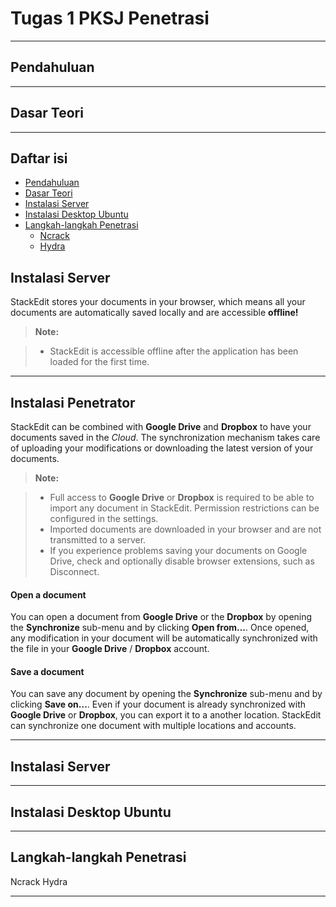 Tugas 1 PKSJ
Penetrasi
===================
----------

Pendahuluan
----------

-------------

Dasar Teori
----------


-------------

## Daftar isi
- [Pendahuluan](#pendahuluan)
- [Dasar Teori](#dasar-teori)
- [Instalasi Server](#instalasi-server)
- [Instalasi Desktop Ubuntu](#instalasi-desktop-ubuntu)
- [Langkah-langkah Penetrasi](#angkah-langkah-penetrasi)
  - [Ncrack](#crack)
  - [Hydra](#ydra)

Instalasi Server
-------------

StackEdit stores your documents in your browser, which means all your documents are automatically saved locally and are accessible **offline!**

> **Note:**

> - StackEdit is accessible offline after the application has been loaded for the first time.

----------



Instalasi Penetrator
-------------------

StackEdit can be combined with <i class="icon-provider-gdrive"></i> **Google Drive** and <i class="icon-provider-dropbox"></i> **Dropbox** to have your documents saved in the *Cloud*. The synchronization mechanism takes care of uploading your modifications or downloading the latest version of your documents.

> **Note:**

> - Full access to **Google Drive** or **Dropbox** is required to be able to import any document in StackEdit. Permission restrictions can be configured in the settings.
> - Imported documents are downloaded in your browser and are not transmitted to a server.
> - If you experience problems saving your documents on Google Drive, check and optionally disable browser extensions, such as Disconnect.

#### <i class="icon-refresh"></i> Open a document

You can open a document from <i class="icon-provider-gdrive"></i> **Google Drive** or the <i class="icon-provider-dropbox"></i> **Dropbox** by opening the <i class="icon-refresh"></i> **Synchronize** sub-menu and by clicking **Open from...**. Once opened, any modification in your document will be automatically synchronized with the file in your **Google Drive** / **Dropbox** account.

#### <i class="icon-refresh"></i> Save a document

You can save any document by opening the <i class="icon-refresh"></i> **Synchronize** sub-menu and by clicking **Save on...**. Even if your document is already synchronized with **Google Drive** or **Dropbox**, you can export it to a another location. StackEdit can synchronize one document with multiple locations and accounts.

----------

Instalasi Server
----------

----------

Instalasi Desktop Ubuntu
----------

----------

Langkah-langkah Penetrasi
----------
Ncrack
Hydra


----------
  

